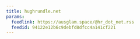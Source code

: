 ```yaml
---
title: hughrundle.net
params:
  feedlink: https://ausglam.space/@hr_dot_net.rss
  feedid: 94122e12b6c9debfd8dfcc4a141cf221
---
```

